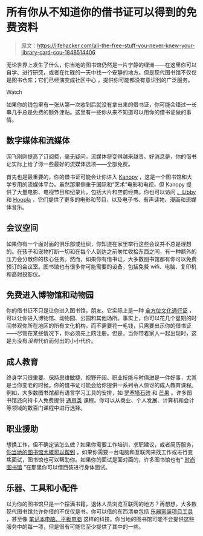 # 所有你从不知道你的借书证可以得到的免费资料

> 原文：<https://lifehacker.com/all-the-free-stuff-you-never-knew-your-library-card-cou-1848514406>

无论世界上发生了什么，你当地的图书馆仍然是一片宁静的绿洲——在这里你可以自学、进行研究，或者在忙碌的一天中找一个安静的地方。但是现代图书馆不仅仅是图书仓库；它们已经演变成社区中心 ，提供你可能都没有意识到的广泛服务。

Watch

如果你的钱包里有一张从第一次收到后就没有拿出来的借书证，你可能会错过一长串几乎总是免费的额外津贴。这里有一些你从来不知道可以用你的借书证做的事情。

## 数字媒体和流媒体

网飞刚刚提高了订阅费，毫无疑问，流媒体将变得越来越贵。好消息是，你的借书证实际上给了你一些最好的流媒体选项——全部免费。

首先也是最重要的，你的借书证可能会让你进入 [Kanopy](https://www.kanopy.com/) ，这是一个图书馆和大学专用的流媒体平台。虽然那里侧重于国际和“艺术”电影和电视，但 Kanopy 提供了大量电影、电视节目和纪录片，包括大片和空前经典。你也可以访问 [、Libby](https://meet.libbyapp.com/) 和 [Hoopla](https://www.hoopladigital.com/) ，它们提供了更多的电影和节目，以及电子书、有声读物、漫画和流媒体音乐。

## 会议空间

如果你有一个面对面的俱乐部或组织，你知道在家里举行这些会议并不总是理想的。在孩子和宠物打断一切和在每个人到达之前匆忙收拾东西之间，有一种额外的压力会分散你的核心任务。然而，如果你有借书证，大多数图书馆都有你可以免费预订的会议室。图书馆也有很多你可能需要的设备，包括免费 wifi、电脑、复印机和高射投影仪。

## 免费进入博物馆和动物园

你的借书证不只是让你进入图书馆，朋友。它实际上是一种 [全方位文化通行证](https://secretnyc.co/nyc-public-library-cards-grant-free-access-museums/) ，可以让你进入博物馆、动物园、公园和其他场所。事实上，你可以花几个星期的时间参观你所在地区的所有文化机构，而不需要花一毛钱，只需要出示你的借书证——尽管在某些情况下，你必须先上网注册。但是，当你带着家人一起出现时，这是为没有*没有*代价而付出的小小代价。

## 成人教育

终身学习很重要。保持思维敏捷、视野开阔、职业技能与时俱进是一件好事，尤其是当你变老的时候。你的借书证可能会给你提供一系列令人惊讶的成人教育课程。例如，大多数图书馆都有语言学习工具的安排，如 [罗塞塔石碑](https://www.rosettastone.com/) 和 [芒果](https://mangolanguages.com/) 。许多图书馆还向持卡人免费提供 [通用类](https://www.universalclass.com/) 课程。你可以从商业、个人发展、计算机和会计等领域的数百门课程中进行选择。

## 职业援助

想换工作，但不确定该怎么做？如果你需要工作培训，求职建议，或者简历服务， [你当地的图书馆大概可以帮到](https://choosework.ssa.gov/blog-archive/blog-post?post_id=364) 。如果你需要一台电脑和互联网来找工作或进行变焦面试，图书馆也可以帮助你。如果你的面试是面对面的，许多图书馆也有“ [时尚图书馆](https://www.nypl.org/blog/2018/08/06/dress-up-nypl-lending-fashion-library) ”在那里你可以借西装进行身体面试。

## 乐器、工具和小配件

以为你的图书馆只是一个摆满书籍，退休人员浏览互联网的地方？再想想。大多数现代图书馆允许你借的不仅仅是书。你可以借的东西清单包括 [乐器](https://www.bklynlibrary.org/locations/central/musicloan)[家装项目工具](https://www.berkeleypubliclibrary.org/locations/tool-lending-library) ，甚至像 [笔记本电脑、平板电脑](https://new.library.arizona.edu/tech/borrow) 这样的科技。你当地的图书馆可能不会提供这些服务中的每一项，但是很有可能它至少提供了其中的一些。
